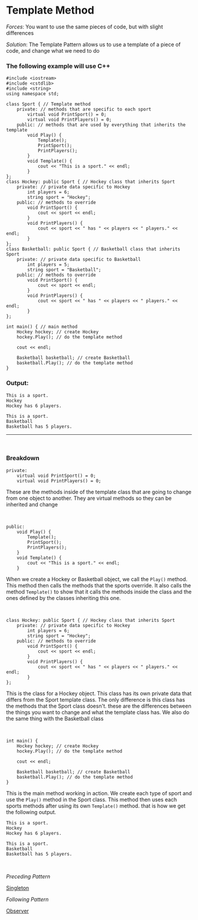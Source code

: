 # Template Method

*Forces*: You want to use the same pieces of code, but with slight differences

*Solution*: The Template Pattern allows us to use a template of a piece of code, and change what we need to do

### The following example will use C++
```
#include <iostream>
#include <cstdlib>
#include <string>
using namespace std;

class Sport { // Template method
    private: // methods that are specific to each sport
        virtual void PrintSport() = 0;
        virtual void PrintPlayers() = 0;
    public: // methods that are used by everything that inherits the template
        void Play() {
            Template();
            PrintSport();
            PrintPlayers();
        }
        void Template() {
            cout << "This is a sport." << endl;
        }
};
class Hockey: public Sport { // Hockey class that inherits Sport
    private: // private data specific to Hockey
        int players = 6;
        string sport = "Hockey";
    public: // methods to override
        void PrintSport() {
            cout << sport << endl;
        }
        void PrintPlayers() {
            cout << sport << " has " << players << " players." << endl; 
        }
};
class Basketball: public Sport { // Basketball class that inherits Sport
    private: // private data specific to Basketball
        int players = 5;
        string sport = "Basketball";
    public: // methods to override
        void PrintSport() {
            cout << sport << endl;
        }
        void PrintPlayers() {
            cout << sport << " has " << players << " players." << endl; 
        }
};

int main() { // main method
    Hockey hockey; // create Hockey
    hockey.Play(); // do the template method

    cout << endl;

    Basketball basketball; // create Basketball
    basketball.Play(); // do the template method
}
```
### Output:
```
This is a sport.
Hockey
Hockey has 6 players.

This is a sport.
Basketball
Basketball has 5 players.
```

***

<br>

### Breakdown
```
private:
    virtual void PrintSport() = 0;
    virtual void PrintPlayers() = 0;
```
These are the methods inside of the template class that are going to change from one object to another. They are virtual methods so they can be inherited and change

<br>

```
public:
    void Play() {
        Template();
        PrintSport();
        PrintPlayers();
    }
    void Template() {
        cout << "This is a sport." << endl;
    }
```
When we create a Hockey or Basketball object, we call the ```Play()``` method. This method then calls the methods that the sports override. It also calls the method ```Template()``` to show that it calls the methods inside the class and the ones defined by the classes inheriting this one.

<br>

```
class Hockey: public Sport { // Hockey class that inherits Sport
    private: // private data specific to Hockey
        int players = 6;
        string sport = "Hockey";
    public: // methods to override
        void PrintSport() {
            cout << sport << endl;
        }
        void PrintPlayers() {
            cout << sport << " has " << players << " players." << endl; 
        }
};
```
This is the class for a Hockey object. This class has its own private data that differs from the Sport template class. The only difference is this class has the methods that the Sport class doesn't. these are the differences between the things you want to change and what the template class has. We also do the same thing with the Basketball class

<br>

```
int main() {
    Hockey hockey; // create Hockey
    hockey.Play(); // do the template method

    cout << endl;

    Basketball basketball; // create Basketball
    basketball.Play(); // do the template method
}
```
This is the main method working in action. We create each type of sport and use the ```Play()``` method in the Sport class. This method then uses each sports methods after using its own ```Template()``` method. that is how we get the following output.

```
This is a sport.
Hockey
Hockey has 6 players.

This is a sport.
Basketball
Basketball has 5 players.
```

<br>

*Preceding Pattern*

[Singleton](/Singleton.md)

*Following Pattern*

[Observer](/ObserverPattern.md)